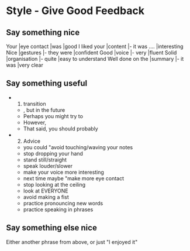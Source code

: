 # Style - Give Good Feedback

## Say something nice
Your                |eye contact    |was             |good
I liked your        |content        |- it was ....   |interesting
Nice                |gestures       |- they were     |confident
Good                |voice          |- very          |fluent
Solid               |organisation   |- quite         |easy to understand
Well done on the    |summary        |- it was        |very clear


## Say something useful
* 1) transition
    * , but in the future 
    * Perhaps you might try to    
    * However,    
    * That said,  you should probably 
* 2) Advice 
    * you could "avoid touching/waving your notes
    * stop dropping your hand 
    * stand still/straight
    * speak louder/slower
    * make your voice more interesting
    * next time maybe "make more eye contact
    * stop looking at the ceiling 
    * look at EVERYONE
    * avoid making a fist 
    * practice pronouncing new words 
    * practice speaking in phrases

## Say something else nice
Either another phrase from above, or just "I enjoyed it"